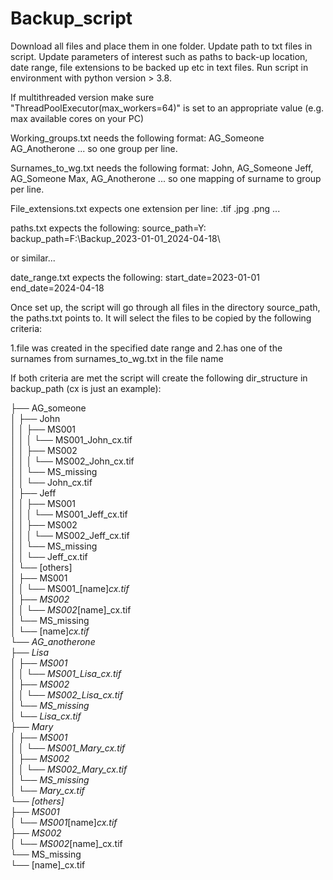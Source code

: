 # Backup_script
Download all files and place them in one folder.
Update path to txt files in script.
Update parameters of interest such as paths to back-up location, date range, file extensions to be backed up etc in text files.
Run script in environment with python version > 3.8.

If multithreaded version make sure "ThreadPoolExecutor(max_workers=64)" is set to an appropriate value (e.g. max available cores on your PC)

Working_groups.txt needs the following format:
AG_Someone
AG_Anotherone
... so one group per line.

Surnames_to_wg.txt needs the following format:
John, AG_Someone
Jeff, AG_Someone
Max, AG_Anotherone
... so one mapping of surname to group per line.

File_extensions.txt expects one extension per line:
.tif
.jpg
.png
...

paths.txt expects the following:
source_path=Y:\
backup_path=F:\Backup_2023-01-01_2024-04-18\

or similar...

date_range.txt expects the following:
start_date=2023-01-01
end_date=2024-04-18

Once set up, the script will go through all files in the directory source_path, the paths.txt points to.
It will select the files to be copied by the following criteria:

1.file was created in the specified date range and 
2.has one of the surnames from surnames_to_wg.txt in the file name

If both criteria are met the script will create the following dir_structure in backup_path (cx is just an example):

├── AG_someone   
│   ├── John   
│   │   ├── MS001   
│   │   │   └── MS001_John_cx.tif   
│   │   ├── MS002   
│   │   │   └── MS002_John_cx.tif   
│   │   └── MS_missing   
│   │       └── John_cx.tif   
│   ├── Jeff   
│   │   ├── MS001   
│   │   │   └── MS001_Jeff_cx.tif   
│   │   ├── MS002   
│   │   │   └── MS002_Jeff_cx.tif   
│   │   └── MS_missing   
│   │       └── Jeff_cx.tif   
│   └── [others]   
│       ├── MS001   
│       │   └── MS001_[name]_cx.tif   
│       ├── MS002   
│       │   └── MS002_[name]_cx.tif   
│       └── MS_missing   
│           └── [name]_cx.tif   
└── AG_anotherone   
    ├── Lisa   
    │   ├── MS001   
    │   │   └── MS001_Lisa_cx.tif   
    │   ├── MS002   
    │   │   └── MS002_Lisa_cx.tif   
    │   └── MS_missing   
    │       └── Lisa_cx.tif   
    ├── Mary   
    │   ├── MS001   
    │   │   └── MS001_Mary_cx.tif   
    │   ├── MS002   
    │   │   └── MS002_Mary_cx.tif   
    │   └── MS_missing   
    │       └── Mary_cx.tif   
    └── [others]   
        ├── MS001   
        │   └── MS001_[name]_cx.tif   
        ├── MS002   
        │   └── MS002_[name]_cx.tif   
        └── MS_missing   
            └── [name]_cx.tif   

    
      
